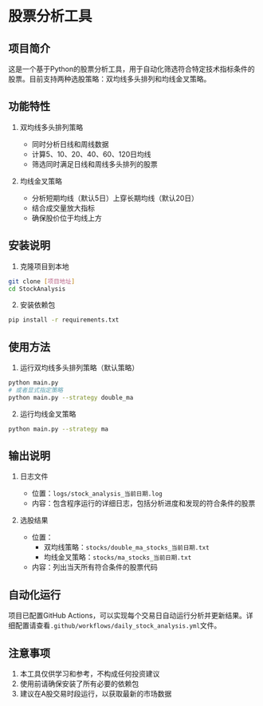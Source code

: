 # 股票分析工具

## 项目简介
这是一个基于Python的股票分析工具，用于自动化筛选符合特定技术指标条件的股票。目前支持两种选股策略：双均线多头排列和均线金叉策略。

## 功能特性
1. 双均线多头排列策略
   - 同时分析日线和周线数据
   - 计算5、10、20、40、60、120日均线
   - 筛选同时满足日线和周线多头排列的股票

2. 均线金叉策略
   - 分析短期均线（默认5日）上穿长期均线（默认20日）
   - 结合成交量放大指标
   - 确保股价位于均线上方

## 安装说明
1. 克隆项目到本地
```bash
git clone [项目地址]
cd StockAnalysis
```

2. 安装依赖包
```bash
pip install -r requirements.txt
```

## 使用方法
1. 运行双均线多头排列策略（默认策略）
```bash
python main.py
# 或者显式指定策略
python main.py --strategy double_ma
```

2. 运行均线金叉策略
```bash
python main.py --strategy ma
```

## 输出说明
1. 日志文件
   - 位置：`logs/stock_analysis_当前日期.log`
   - 内容：包含程序运行的详细日志，包括分析进度和发现的符合条件的股票

2. 选股结果
   - 位置：
     - 双均线策略：`stocks/double_ma_stocks_当前日期.txt`
     - 均线金叉策略：`stocks/ma_stocks_当前日期.txt`
   - 内容：列出当天所有符合条件的股票代码

## 自动化运行
项目已配置GitHub Actions，可以实现每个交易日自动运行分析并更新结果。详细配置请查看`.github/workflows/daily_stock_analysis.yml`文件。

## 注意事项
1. 本工具仅供学习和参考，不构成任何投资建议
2. 使用前请确保安装了所有必要的依赖包
3. 建议在A股交易时段运行，以获取最新的市场数据